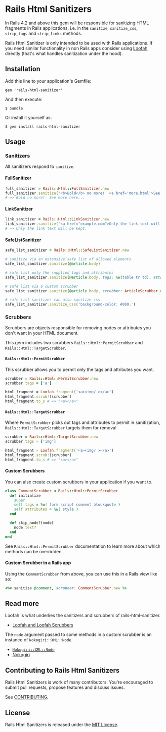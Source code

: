# Rails Html Sanitizers

In Rails 4.2 and above this gem will be responsible for sanitizing HTML fragments in Rails
applications, i.e. in the `sanitize`, `sanitize_css`, `strip_tags` and `strip_links` methods.

Rails Html Sanitizer is only intended to be used with Rails applications. If you need similar functionality in non Rails apps consider using [Loofah](https://github.com/flavorjones/loofah) directly (that's what handles sanitization under the hood).

## Installation

Add this line to your application's Gemfile:

    gem 'rails-html-sanitizer'

And then execute:

    $ bundle

Or install it yourself as:

    $ gem install rails-html-sanitizer

## Usage

### Sanitizers

All sanitizers respond to `sanitize`.

#### FullSanitizer

```ruby
full_sanitizer = Rails::Html::FullSanitizer.new
full_sanitizer.sanitize("<b>Bold</b> no more!  <a href='more.html'>See more here</a>...")
# => Bold no more!  See more here...
```

#### LinkSanitizer

```ruby
link_sanitizer = Rails::Html::LinkSanitizer.new
link_sanitizer.sanitize('<a href="example.com">Only the link text will be kept.</a>')
# => Only the link text will be kept.
```

#### SafeListSanitizer

```ruby
safe_list_sanitizer = Rails::Html::SafeListSanitizer.new

# sanitize via an extensive safe list of allowed elements
safe_list_sanitizer.sanitize(@article.body)

# safe list only the supplied tags and attributes
safe_list_sanitizer.sanitize(@article.body, tags: %w(table tr td), attributes: %w(id class style))

# safe list via a custom scrubber
safe_list_sanitizer.sanitize(@article.body, scrubber: ArticleScrubber.new)

# safe list sanitizer can also sanitize css
safe_list_sanitizer.sanitize_css('background-color: #000;')
```

### Scrubbers

Scrubbers are objects responsible for removing nodes or attributes you don't want in your HTML document.

This gem includes two scrubbers `Rails::Html::PermitScrubber` and `Rails::Html::TargetScrubber`.

#### `Rails::Html::PermitScrubber`

This scrubber allows you to permit only the tags and attributes you want.

```ruby
scrubber = Rails::Html::PermitScrubber.new
scrubber.tags = ['a']

html_fragment = Loofah.fragment('<a><img/ ></a>')
html_fragment.scrub!(scrubber)
html_fragment.to_s # => "<a></a>"
```

#### `Rails::Html::TargetScrubber`

Where `PermitScrubber` picks out tags and attributes to permit in sanitization,
`Rails::Html::TargetScrubber` targets them for removal.


```ruby
scrubber = Rails::Html::TargetScrubber.new
scrubber.tags = ['img']

html_fragment = Loofah.fragment('<a><img/ ></a>')
html_fragment.scrub!(scrubber)
html_fragment.to_s # => "<a></a>"
```

#### Custom Scrubbers

You can also create custom scrubbers in your application if you want to.

```ruby
class CommentScrubber < Rails::Html::PermitScrubber
  def initialize
    super
    self.tags = %w( form script comment blockquote )
    self.attributes = %w( style )
  end

  def skip_node?(node)
    node.text?
  end
end
```

See `Rails::Html::PermitScrubber` documentation to learn more about which methods can be overridden.

#### Custom Scrubber in a Rails app

Using the `CommentScrubber` from above, you can use this in a Rails view like so:

```ruby
<%= sanitize @comment, scrubber: CommentScrubber.new %>
```

## Read more

Loofah is what underlies the sanitizers and scrubbers of rails-html-sanitizer.
- [Loofah and Loofah Scrubbers](https://github.com/flavorjones/loofah)

The `node` argument passed to some methods in a custom scrubber is an instance of `Nokogiri::XML::Node`.
- [`Nokogiri::XML::Node`](https://nokogiri.org/rdoc/Nokogiri/XML/Node.html)
- [Nokogiri](http://nokogiri.org)

## Contributing to Rails Html Sanitizers

Rails Html Sanitizers is work of many contributors. You're encouraged to submit pull requests, propose features and discuss issues.

See [CONTRIBUTING](CONTRIBUTING.md).

## License
Rails Html Sanitizers is released under the [MIT License](MIT-LICENSE).
